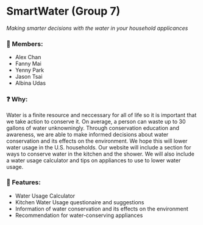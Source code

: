 # SmartWater (Group 7)
_Making smarter decisions with the water in your household applicances_

### :busts_in_silhouette: Members:
* Alex Chan 
* Fanny Mai 
* Yenny Park 
* Jason Tsai
* Albina Udas

### :question: Why:
Water is a finite resource and neccessary for all of life so it is important that we take action to conserve it. On average, a person can waste up to 30 gallons of water unknowningly. Through conservation education and awareness, we are able to make informed decisions about water conservation and its effects on the environment. We hope this will lower water usage in the U.S. households. Our website will include a section for ways to conserve water in the kitchen and the shower. We will also include a water usage calculator and tips on appliances to use to lower water usage.

### :star2: Features:
* Water Usage Calculator
* Kitchen Water Usage questionaire and suggestions
* Information of water conservation and its effects on the environment
* Recommendation for water-conserving appliances
